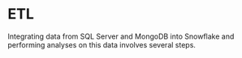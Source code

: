# ETL 
Integrating data from SQL Server and MongoDB into Snowflake and performing analyses on this data involves several steps.

